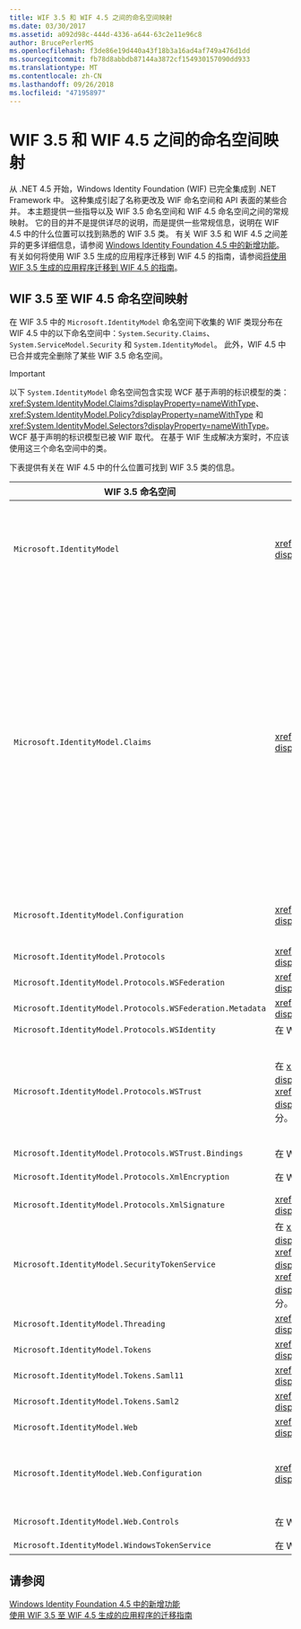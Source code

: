 ```yaml
---
title: WIF 3.5 和 WIF 4.5 之间的命名空间映射
ms.date: 03/30/2017
ms.assetid: a092d98c-444d-4336-a644-63c2e11e96c8
author: BrucePerlerMS
ms.openlocfilehash: f3de86e19d440a43f18b3a16ad4af749a476d1dd
ms.sourcegitcommit: fb78d8abbdb87144a3872cf154930157090dd933
ms.translationtype: MT
ms.contentlocale: zh-CN
ms.lasthandoff: 09/26/2018
ms.locfileid: "47195897"
---
```

# <a name="namespace-mapping-between-wif-35-and-wif-45"></a>WIF 3.5 和 WIF 4.5 之间的命名空间映射
从 .NET 4.5 开始，Windows Identity Foundation (WIF) 已完全集成到 .NET Framework 中。 这种集成引起了名称更改及 WIF 命名空间和 API 表面的某些合并。 本主题提供一些指导以及 WIF 3.5 命名空间和 WIF 4.5 命名空间之间的常规映射。 它的目的并不是提供详尽的说明，而是提供一些常规信息，说明在 WIF 4.5 中的什么位置可以找到熟悉的 WIF 3.5 类。 有关 WIF 3.5 和 WIF 4.5 之间差异的更多详细信息，请参阅 [Windows Identity Foundation 4.5 中的新增功能](../../../docs/framework/security/whats-new-in-wif.md)。 有关如何将使用 WIF 3.5 生成的应用程序迁移到 WIF 4.5 的指南，请参阅[将使用 WIF 3.5 生成的应用程序迁移到 WIF 4.5 的指南](../../../docs/framework/security/guidelines-for-migrating-an-application-built-using-wif-3-5-to-wif-4-5.md)。  
  
## <a name="wif-35-to-wif-45-namespace-map"></a>WIF 3.5 至 WIF 4.5 命名空间映射  
 在 WIF 3.5 中的 `Microsoft.IdentityModel` 命名空间下收集的 WIF 类现分布在 WIF 4.5 中的以下命名空间中：`System.Security.Claims`、`System.ServiceModel.Security` 和 `System.IdentityModel`。 此外，WIF 4.5 中已合并或完全删除了某些 WIF 3.5 命名空间。  
  
> [!IMPORTANT]
>  以下 `System.IdentityModel` 命名空间包含实现 WCF 基于声明的标识模型的类：<xref:System.IdentityModel.Claims?displayProperty=nameWithType>、<xref:System.IdentityModel.Policy?displayProperty=nameWithType> 和 <xref:System.IdentityModel.Selectors?displayProperty=nameWithType>。 WCF 基于声明的标识模型已被 WIF 取代。 在基于 WIF 生成解决方案时，不应该使用这三个命名空间中的类。  
  
 下表提供有关在 WIF 4.5 中的什么位置可找到 WIF 3.5 类的信息。  
  
|**WIF 3.5 命名空间**|**WIF 4.5 命名空间**|**注释**|  
|-|-|-|  
|`Microsoft.IdentityModel`|<xref:System.IdentityModel?displayProperty=nameWithType>|- 未实现大部分表示常数的类。<br />- 用于生成安全令牌服务的类已从 `Microsoft.IdentityModel.SecurityTokenService` 移到 <xref:System.IdentityModel?displayProperty=nameWithType>。<br />- `Microsoft.IdentityModel.Threading` 中的类已移到 <xref:System.IdentityModel?displayProperty=nameWithType>。<br />- 未实现 `ExceptionMapper` 类和 `MruSecurityTokenCache` 类。|  
|`Microsoft.IdentityModel.Claims`|<xref:System.Security.Claims?displayProperty=nameWithType>|- 在 WIF 4.5 中未实现 `IClaimsPrincipal` 和 `IClaimsIdentity` 接口。 相反，<xref:System.Security.Claims.ClaimsPrincipal?displayProperty=nameWithType> 和 <xref:System.Security.Claims.ClaimsIdentity?displayProperty=nameWithType> 现在是基类，从中派生了大多数 .NET 主体和标识类。 这意味着在 WIF 4.5 中无需 `Microsoft.IdentityModel.Claims.WindowsClaimsPrincipal` 和 `Microsoft.IdentityModel.Claims.WindowsClaimsIdentity` 等专用声明主体和标识类，而是使用 <xref:System.Security.Principal.WindowsPrincipal?displayProperty=nameWithType> 和 <xref:System.Security.Principal.WindowsIdentity?displayProperty=nameWithType>。 同样适用于其他针对 WIF 3.5 中存在的其他专用声明主体和标识类。<br />- 在 WIF 4.5 中未实现 `Microsoft.IdentityModel.Claims.ClaimsCollection` 类。 相反，将集合声明作为 <xref:System.Security.Claims.Claim?displayProperty=nameWithType> 类型的可枚举集合公开。<br />-   <xref:System.Security.Claims.ClaimsPrincipal?displayProperty=nameWithType> 和 <xref:System.Security.Claims.ClaimsIdentity?displayProperty=nameWithType> 提供现完全支持 LINQ 的方法。|  
|`Microsoft.IdentityModel.Configuration`|<xref:System.IdentityModel.Configuration?displayProperty=nameWithType>|在 WIF 4.5 中，某些元素和类发生了名称变化，还有一些已被删除；例如 `Microsoft.IdentityModel.Configuraiton.ServiceConfiguration` 现在是 <xref:System.IdentityModel.Configuration.IdentityConfiguration?displayProperty=nameWithType>。|  
|`Microsoft.IdentityModel.Protocols`|<xref:System.IdentityModel.Services?displayProperty=nameWithType>|-|  
|`Microsoft.IdentityModel.Protocols.WSFederation`|<xref:System.IdentityModel.Services?displayProperty=nameWithType>|-|  
|`Microsoft.IdentityModel.Protocols.WSFederation.Metadata`|<xref:System.IdentityModel.Metadata?displayProperty=nameWithType>|-|  
|`Microsoft.IdentityModel.Protocols.WSIdentity`|在 WIF 4.5 中未实现|WIF 3.5 中包含支持 CardSpace 的类，在 WIF 4.5 中未实现。|  
|`Microsoft.IdentityModel.Protocols.WSTrust`|在 <xref:System.IdentityModel.Protocols.WSTrust?displayProperty=nameWithType> 和 <xref:System.ServiceModel.Security?displayProperty=nameWithType> 命名空间之间拆分。|表示 WS-Trust 项目的类位于 <xref:System.IdentityModel.Protocols.WSTrust?displayProperty=nameWithType> 命名空间中，例如 <xref:System.IdentityModel.Protocols.WSTrust.RequestSecurityToken> 类。 代表 WCF 服务协定的类、服务主机、允许 WCF 服务使用 WS-Trust 协议进行通信的通道位于 <xref:System.ServiceModel.Security?displayProperty=nameWithType> 命名空间中；例如，<xref:System.ServiceModel.Security.WSTrustServiceHost> 类。|  
|`Microsoft.IdentityModel.Protocols.WSTrust.Bindings`|在 WIF 4.5 中未实现|-|  
|`Microsoft.IdentityModel.Protocols.XmlEncryption`|在 WIF 4.5 中未实现|包含在 WIF 3.5 中表示 XML 加密常数的类。 WIF 4.5 中未实现这些常数。|  
|`Microsoft.IdentityModel.Protocols.XmlSignature`|<xref:System.IdentityModel?displayProperty=nameWithType>|未实现 `EnvelopingSignature` 类和代表常数的类。|  
|`Microsoft.IdentityModel.SecurityTokenService`|在 <xref:System.IdentityModel?displayProperty=nameWithType>、<xref:System.IdentityModel.Protocols.WSTrust?displayProperty=nameWithType> 和 <xref:System.IdentityModel.Tokens?displayProperty=nameWithType> 命名空间之间拆分。|-|  
|`Microsoft.IdentityModel.Threading`|<xref:System.IdentityModel?displayProperty=nameWithType>|-|  
|`Microsoft.IdentityModel.Tokens`|<xref:System.IdentityModel.Tokens?displayProperty=nameWithType>|-|  
|`Microsoft.IdentityModel.Tokens.Saml11`|<xref:System.IdentityModel.Tokens?displayProperty=nameWithType>|-|  
|`Microsoft.IdentityModel.Tokens.Saml2`|<xref:System.IdentityModel.Tokens?displayProperty=nameWithType>|-|  
|`Microsoft.IdentityModel.Web`|<xref:System.IdentityModel.Services?displayProperty=nameWithType>|-|  
|`Microsoft.IdentityModel.Web.Configuration`|<xref:System.IdentityModel.Services.Configuration?displayProperty=nameWithType>|大部分为被动（WS 联合身份验证）方案提供配置的类已移动到 <xref:System.IdentityModel.Services.Configuration?displayProperty=nameWithType>；然而，其中某些还位于 <xref:System.IdentityModel.Services?displayProperty=nameWithType>.中。|  
|`Microsoft.IdentityModel.Web.Controls`|在 WIF 4.5 中未实现|`Microsoft.IdentityModel.Web.Controls` 中的类实现了联合被动登录控制，在 WIF 4.5 中不存在这种控制。|  
|`Microsoft.IdentityModel.WindowsTokenService`|在 WIF 4.5 中未实现|-|  
  
## <a name="see-also"></a>请参阅  
 [Windows Identity Foundation 4.5 中的新增功能](../../../docs/framework/security/whats-new-in-wif.md)  
 [使用 WIF 3.5 至 WIF 4.5 生成的应用程序的迁移指南](../../../docs/framework/security/guidelines-for-migrating-an-application-built-using-wif-3-5-to-wif-4-5.md)
